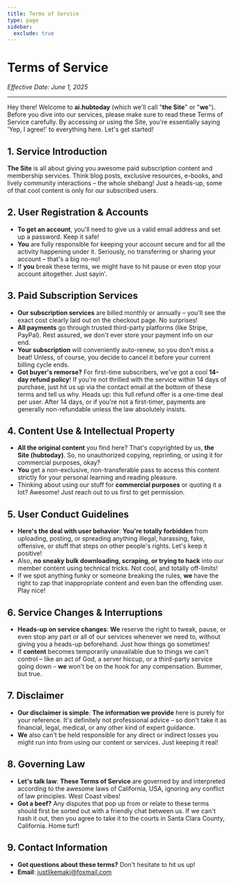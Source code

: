 ```yaml
---
title: Terms of Service
type: page
sidebar:
  exclude: true
---
```

# Terms of Service

*Effective Date: June 1, 2025*

---

Hey there! Welcome to **ai.hubtoday** (which we'll call "**the Site**" or "**we**"). Before you dive into our services, please make sure to read these Terms of Service carefully. By accessing or using the Site, you're essentially saying 'Yep, I agree!' to everything here. Let's get started!

## 1. Service Introduction
**The Site** is all about giving you awesome paid subscription content and membership services. Think blog posts, exclusive resources, e-books, and lively community interactions – the whole shebang! Just a heads-up, some of that cool content is only for our subscribed users.

## 2. User Registration & Accounts
- **To get an account**, you'll need to give us a valid email address and set up a password. Keep it safe!
- **You** are fully responsible for keeping your account secure and for all the activity happening under it. Seriously, no transferring or sharing your account – that's a big no-no!
- If **you** break these terms, we might have to hit pause or even stop your account altogether. Just sayin'.

## 3. Paid Subscription Services
- **Our subscription services** are billed monthly or annually – you'll see the exact cost clearly laid out on the checkout page. No surprises!
- **All payments** go through trusted third-party platforms (like Stripe, PayPal). Rest assured, we don't ever store your payment info on our end.
- **Your subscription** will conveniently auto-renew, so you don't miss a beat! Unless, of course, you decide to cancel it before your current billing cycle ends.
- **Got buyer's remorse?** For first-time subscribers, we've got a cool **14-day refund policy**! If you're not thrilled with the service within 14 days of purchase, just hit us up via the contact email at the bottom of these terms and tell us why. Heads up: this full refund offer is a one-time deal per user. After 14 days, or if you're not a first-timer, payments are generally non-refundable unless the law absolutely insists.

## 4. Content Use & Intellectual Property
- **All the original content** you find here? That's copyrighted by us, **the Site (hubtoday)**. So, no unauthorized copying, reprinting, or using it for commercial purposes, okay?
- **You** get a non-exclusive, non-transferable pass to access this content strictly for your personal learning and reading pleasure.
- Thinking about using our stuff for **commercial purposes** or quoting it a lot? Awesome! Just reach out to us first to get permission.

## 5. User Conduct Guidelines
- **Here's the deal with user behavior**: **You're totally forbidden** from uploading, posting, or spreading anything illegal, harassing, fake, offensive, or stuff that steps on other people's rights. Let's keep it positive!
- Also, **no sneaky bulk downloading, scraping, or trying to hack** into our member content using technical tricks. Not cool, and totally off-limits!
- If we spot anything funky or someone breaking the rules, **we** have the right to zap that inappropriate content and even ban the offending user. Play nice!

## 6. Service Changes & Interruptions
- **Heads-up on service changes**: **We** reserve the right to tweak, pause, or even stop any part or all of our services whenever we need to, without giving you a heads-up beforehand. Just how things go sometimes!
- If **content** becomes temporarily unavailable due to things we can't control – like an act of God, a server hiccup, or a third-party service going down – **we** won't be on the hook for any compensation. Bummer, but true.

## 7. Disclaimer
- **Our disclaimer is simple**: **The information we provide** here is purely for your reference. It's definitely not professional advice – so don't take it as financial, legal, medical, or any other kind of expert guidance.
- **We** also can't be held responsible for any direct or indirect losses you might run into from using our content or services. Just keeping it real!

## 8. Governing Law
- **Let's talk law**: **These Terms of Service** are governed by and interpreted according to the awesome laws of California, USA, ignoring any conflict of law principles. West Coast vibes!
- **Got a beef?** Any disputes that pop up from or relate to these terms should first be sorted out with a friendly chat between us. If we can't hash it out, then you agree to take it to the courts in Santa Clara County, California. Home turf!

## 9. Contact Information
- **Got questions about these terms?** Don't hesitate to hit us up!
- **Email**: [justlikemaki@foxmail.com](mailto:justlikemaki@foxmail.com)